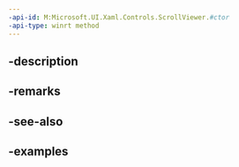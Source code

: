 ```yaml
---
-api-id: M:Microsoft.UI.Xaml.Controls.ScrollViewer.#ctor
-api-type: winrt method
---
```


## -description

## -remarks

## -see-also

## -examples

